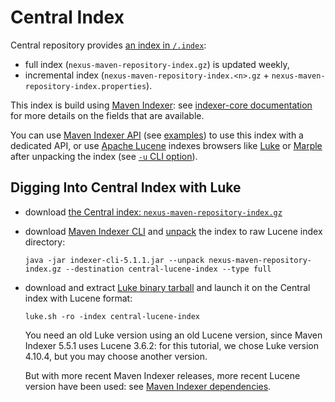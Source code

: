 <!--
Licensed to the Apache Software Foundation (ASF) under one
or more contributor license agreements.  See the NOTICE file
distributed with this work for additional information
regarding copyright ownership.  The ASF licenses this file
to you under the Apache License, Version 2.0 (the
"License"); you may not use this file except in compliance
with the License.  You may obtain a copy of the License at

http://www.apache.org/licenses/LICENSE-2.0

Unless required by applicable law or agreed to in writing,
software distributed under the License is distributed on an
"AS IS" BASIS, WITHOUT WARRANTIES OR CONDITIONS OF ANY
KIND, either express or implied.  See the License for the
specific language governing permissions and limitations
under the License.
-->

# Central Index

Central repository provides [an index in `/.index`](https://repo.maven.apache.org/maven2/.index/):

- full index (`nexus-maven-repository-index.gz`) is updated weekly,
- incremental index (`nexus-maven-repository-index.<n>.gz` + `nexus-maven-repository-index.properties`).

This index is build using [Maven Indexer](/maven-indexer/): see [indexer-core documentation](/maven-indexer/indexer-core/) for more details on the fields that are available.

You can use [Maven Indexer API](/maven-indexer/indexer-core/apidocs/) (see [examples](/maven-indexer/indexer-examples/)) to use this index with a dedicated API, or use [Apache Lucene](https://lucene.apache.org/) indexes browsers like [Luke](https://github.com/DmitryKey/luke) or [Marple](https://github.com/flaxsearch/marple) after unpacking the index (see [`-u` CLI option](/maven-indexer/indexer-cli/)).

## Digging Into Central Index with Luke

- download [the Central index: `nexus-maven-repository-index.gz`](https://repo.maven.apache.org/maven2/.index/)
- download [Maven Indexer CLI](https://repo.maven.apache.org/maven2/org/apache/maven/indexer/indexer-cli/5.1.1/indexer-cli-5.1.1.jar) and [unpack](/maven-indexer-archives/maven-indexer-LATEST/indexer-cli/) the index to raw Lucene index directory:

  ```
  java -jar indexer-cli-5.1.1.jar --unpack nexus-maven-repository-index.gz --destination central-lucene-index --type full

  ```
- download and extract [Luke binary tarball](https://github.com/DmitryKey/luke/releases/download/luke-4.10.4/luke-with-deps.tar.gz) and launch it on the Central index with Lucene format:

  ```
  luke.sh -ro -index central-lucene-index

  ```

  You need an old Luke version using an old Lucene version, since Maven Indexer 5.5.1 uses Lucene 3.6.2: for this tutorial, we chose Luke version 4.10.4, but you may choose another version.

  But with more recent Maven Indexer releases, more recent Lucene version have been used: see [Maven Indexer dependencies](/maven-indexer/indexer-core/dependencies.html).

